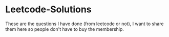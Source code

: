 # Leetcode-Solutions
These are the questions I have done (from leetcode or not), I want to share them here so people don't have to buy the membership.
